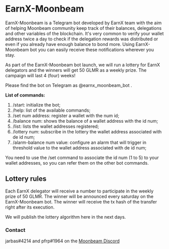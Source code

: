 # EarnX-Moonbeam
EarnX-Moonbeam is a Telegram bot developed by EarnX team with the aim of helping Moonbeam community keep track of their balances, delegations and other variables of the blockchain. It's very common to verify your wallet address twice a day to check if the delegation rewards was distributed or even if you already have enough balance to bond more. Using EarnX-Moonbeam bot you can easily receive these notifications wherever you stay. 

As part of the EarnX-Moonbeam bot launch, we will run a lottery for EarnX delegators and the winners will get 50 GLMR as a weekly prize. The campaign will last 4 (four) weeks! 

Please find the bot on Telegram as @earnx_moonbeam_bot .

**List of commands:**

1. /start: initialize the bot;
2. /help: list of the available commands;
3. /set num address: register a wallet with the num id;
4. /balance num: shows the balance of a wallet address with the id num;
5. /list: lists the wallet addresses registered;
6. /lottery num: subscribe in the lottery the wallet address associated with de id num;
7. /alarm-balance num value: configure an alarm that will trigger in threshold value to the wallet address associated with de id num;

You need to use the /set command to associate the id num (1 to 5) to your wallet addresses, so you can refer them on the other bot commands.

## Lottery rules

Each EarnX delegator will receive a number to participate in the weekly prize of 50 GLMR. The winner will be announced every saturday on the EarnX-Moonbeam bot. The winner will receive the tx hash of the transfer right after its execution. 

We will publish the lottery algorithm here in the next days.

### Contact

jarbas#4214 and pfrp#1964 on the [Moonbeam Discord](https://discord.gg/ybZ5qCCj)
